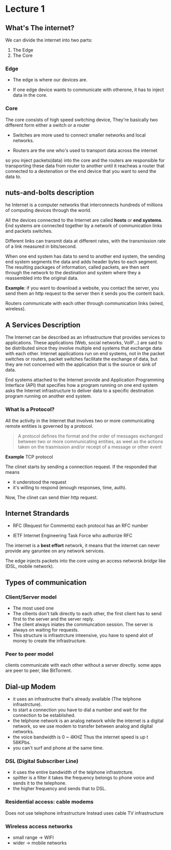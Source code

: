 # Lecture 1

## What's The internet?

We can divide the internet into two parts:

1. The Edge
2. The Core

### Edge

- The edge is where our devices are.

- If one edge device wants to communicate with otherone, it has to inject data in the core.

### Core

The core consists of high speed switching device, They're basically two different form either a switch or a router

- Switches are more used to connect smaller networks and local networks.

- Routers are the one who's used to transport data across the internet
  
so you inject packets(data) into the core and the routers are responsible for transporting these data from router to another until it reacheas a router that connected
to a destenation or the end device that you want to send the data to.

## nuts-and-bolts description

he Internet is a computer networks that interconnects hundreds of millions of computing devices through the world.

All the devices connected to the Internet are called **hosts** or **end systems**. End systems are connected together by a network of communication links and packets switches.

Different links can transmit data at different rates, with the transmission rate of a link measured in bits/second.

When one end system has data to send to another end system, the sending end system segments the data and adds header bytes to each segment. The resulting packages of information, called packets, are then sent through the network to the destination and system where they a reassembled into the original data.

**Example**: if you want to download a website, you contact the server, you send them
an http request to the server then it sends you the content back.

Routers communicate with each other through communication links (wired, wireless).

## A Services Description

The Internet can be described as an infrastructure that provides services to applications. These applications (Web, social networks, VoIP...) are said to be distributed since they involve multiple end systems that exchange data with each other. Internet applications run on end systems, not in the packet switches or routers, packet switches facilitate the exchange of data, but they are not concerned with the application that is the source or sink of data.

End systems attached to the Internet provide and Application Programming Interface (API) that specifies how a program running on one end system asks the Internet infrastructure to deliver data to a specific destination program running on another end system.

### What Is a Protocol?

All the activity in the Internet that involves two or more communicating remote entities is governed by a protocol.

> A protocol defines the format and the order of messages exchanged between two or more communicating entities, as weel as the actions taken on the trasmission and/or receipt of a message or other event

**Example** TCP protocol

The clinet starts by sending a connection request. If the responded that means

- it understood the request
- it's willing to respond (enough responses, time, auth).

Now, The clinet can send thier http request.

## Internet Strandards 

- RFC (Request for Comments) each protocol has an RFC number
  
- IETF Internet Engineering Task Force who authorize RFC

The internet is a **best effort** network, it means that the internet can never provide any garuntee on any network services.

The edge injects packets into the core using an access networsk *bridge* like (DSL, mobile network).

## Types of communication 

### Client/Server model 

- The most used one
- The cllients don't talk directly to each other, the first client has to send first to the server and the server reply.
- The client always iniates the communcation session. The server is always on waiting for requests.
- This structure is infrastrcture inteensive, you have to spend alot of money to create the infrastructure.


### Peer to peer model

clients communicate with each other without a server directly.
some apps are peer to peer, like BitTorrent.


## Dial-up Modem

- it uses an infrastructre that's already available (The telphone infrastrcture).
- to start a connection you have to dial a number and wait for the connection to be established.
- the telphone network is an analog network while the internet is a digital network, so we use 
modem to transfer between analog and digital networks.
- the voice bandwidth is 0 ~ 4KHZ Thus the internet speed is up t 56KPbs.
- you can't surf and phone at the same time.

### DSL (Digital Subscriber Line)

- it uses the entire bandwidth of the telphone infrastrcture.
- spiltter is a filter it takes the frequency belongs to phone voice and sends it to the telephone.
- the higher  frequency and sends that to DSL.


### Residential access: cable modems
Does not use telephone infrastructure Instead uses cable TV infrastructure


### Wireless access networks

- small range -> WIFI
- wider -> mobile networks

